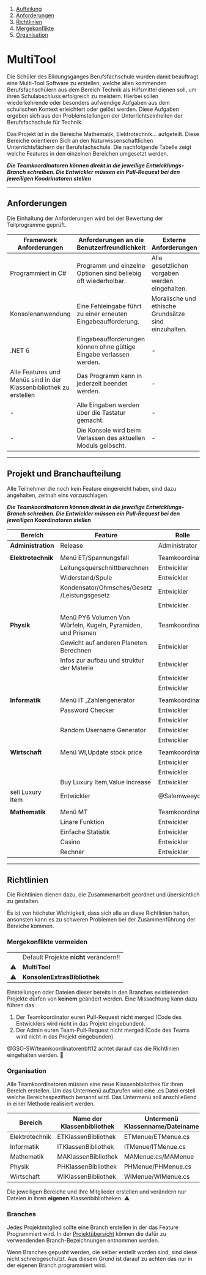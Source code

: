 1. [Aufteilung](#projekt-und-branchaufteilung)
2. [Anforderungen](#anforderungen)
3. [Richtlinien](#richtlinien)  
4. [Mergekonflikte](#mergekonflikte-vermeiden)  
5. [Organisation](#organisation)  


# MultiTool
Die Schüler des Bildungsganges Berufsfachschule wurden damit beauftragt eine Multi-Tool Software zu erstellen, welche allen kommenden Berufsfachschülern aus dem Bereich Technik als Hilfsmittel dienen soll, um ihren Schulabschluss erfolgreich zu meistern. Hierbei sollen wiederkehrende oder besonders aufwendige Aufgaben aus dem schulischen Kontext erleichtert oder gelöst werden. Diese Aufgaben ergeben sich aus den Problemstellungen der Unterrichtseinheiten der Berufsfachschule für Technik. 

Das Projekt ist in die Bereiche Mathematik, Elektrotechnik… aufgeteilt. Diese Bereiche orientieren Sich an den Naturwissenschaftlichen Unterrichtsfächern der Berufsfachschule. Die nachfolgende Tabelle zeigt welche Features in den einzelnen Bereichen umgesetzt werden.


***Die Teamkoordinatoren können direkt in die jeweilige Entwicklungs-Branch schreiben. Die Entwickler müssen ein Pull-Request bei den jeweiligen Koodrinatoren stellen*** 

---

## Anforderungen

Die Einhaltung der Anforderungen wird bei der Bewertung der Teilprogramme geprüft.

|Framework Anforderungen | Anforderungen an die Benutzerfreundlichkeit| Externe Anforderungen|
|----------|----------|----------|
|Programmiert in C#|Programm und einzelne Optionen sind beliebig oft wiederholbar.|Alle gesetzlichen vorgaben werden eingehalten.|
|Konsolenanwendung|Eine Fehleingabe führt zu einer erneuten Eingabeaufforderung.|Moralische und ethische Grundsätze sind einzuhalten.|
|.NET 6 |Eingabeaufforderungen können ohne gültige Eingabe verlassen werden. |-|
|Alle Features und Menüs sind in der Klassenbibliothek zu erstellen|Das Programm kann in jederzeit beendet werden.|-|
|-|Alle Eingaben werden über die Tastatur gemacht.|-|
|-|Die Konsole wird beim Verlassen des aktuellen Moduls gelöscht.|-|

---

## Projekt und Branchaufteilung

Alle Teilnehmer die noch kein Feature eingereicht haben, sind dazu angehalten, zeitnah eins vorzuschlagen. 

***Die Teamkoordinatoren können direkt in die jeweilige Entwicklungs-Branch schreiben. Die Entwickler müssen ein Pull-Request bei den jeweiligen Koordinatoren stellen*** 

| Bereich     	    | Feature 	|Rolle		        |Username	|Branch		             |
| --------------- 	| -------- 	|------		        |--------	|-----------	         |
|**Administration**	|Release    |Administrator		| @AI-Assistant |Release, main   |
|		                |	          |		              |      		|		                   |		
|**Elektrotechnik**	|Menü ET/Spannungsfall|Teamkoordinator  |@Timsolo0408|ETEntwicklung,Feature1|
|                   |Leitungsquerschnittberechnen|Entwickler       |@Ilkan827|Feature2              |
|                   |Widerstand/Spule|Entwickler       |@Dokihappy|Feature3              |
|                   |Kondensator/Ohmsches/Gesetz​/Leistungsgesetz|Entwickler       |@Salaabbad|Feature4              |
|                   |           |Entwickler       |         |Feature5              |
|		                |	          |              		|		      |		                   |		
|**Physik**	        |Menü PY6 Volumen Von Würfeln, Kugeln, Pyramiden, und Prismen 	  |Teamkoordinator  | @anastasiiakhalaim |PHEntwicklung	,Feature|
|		                | Gewicht auf anderen Planeten Berechnen           |Entwickler	      | @Alexknoppik       |Feature7 	 |	
|		                |	  Infos zur aufbau und struktur der Materie         |Entwickler	      | @yagmurergin        |Feature8  | 
|		                |           |Entwickler	      | @EnderK58        |Feature9     |  
|		                |           |Entwickler       |         |Feature10             |		
|		                |	          |                 |         |                      |				
|**Informatik**	    |Menü IT  ,Zahlengenerator  |Teamkoordinator  |    @zhiqiangc67     |ITEntwicklung,Feature11|				
|		                |	   Password Checker       |Entwickler       |		@Timon06er      |Feature12             |		
|		                |	          |Entwickler       |   @Speed-king      |Feature13             |	
|		                |Random Username Generator	          |Entwickler       |  @LucMey	      |Feature14             |			
|		                |	          |Entwickler       |         |Feature15             |			
|		                |	          |	                |		      |		                   |				
|**Wirtschaft**	    |Menü WI,Update stock price  |Teamkoordinator  |@Amannat01|WIEntwicklung,Feature16|				
|		                |           |Entwickler       |@MuhammedTR38|Feature17         |		
|		                |	          |Entwickler       |@brianbmc16|Feature18           |		
|		                |Buy Luxury Item,Value increase|Entwickler       |@Mamedderficker|Feature19       |	
|		            sell Luxury Item|Entwickler       |@Salemweeyo|Feature20           |	
|		                |	          |	              	|		      |                   	 |					
|**Mathematik**	    |Menü MT    |Teamkoordinator  | @can827       |MAEntwicklung,Feature21|				
|		                |Linare Funktion           |Entwickler       | @aliaaalmustafa      |Feature22             |		
|		                |Einfache Statistik           |Entwickler       | @shabub1      |Feature23             |		
|		                |Casino           |Entwickler       | @yazilim12 	      |Feature24             |
|		                |Rechner           |Entwickler	      | @musabhox     	|Feature25             |


---

## Richtlinien

Die Richtlinien dienen dazu, die Zusammenarbeit geordnet und übersichtlich zu gestalten. 

Es ist von höchster Wichtigkeit, dass sich alle an diese Richtlinien halten, ansonsten kann es zu schweren Problemen bei der Zusammenführung der Bereiche kommen. 

### Mergekonflikte vermeiden

|||
| ----------- 	| ----------- 	|
|  | Default Projekte **nicht** verändern!!|
| ⚠️ |**MultiTool** |
| ⚠️  |**KonsolenExtrasBibliothek**  |

Einstellungen oder Dateien dieser bereits in den Branches existierenden Projekte dürfen von **keinem** geändert werden. Eine Missachtung kann dazu führen das 

1. Der Teamkoordinator euren Pull-Request nicht merged (Code des Entwicklers wird nicht in das Projekt eingebunden).
2. Der Admin euren Team-Pull-Request nicht merged (Code des Teams wird nicht in das Projekt eingebunden).

@GSO-SW/teamkoordinatorenbft12  achtet darauf das die Richtlinien eingehalten werden. 🦅 


### Organisation

Alle Teamkoordinatoren müssen eine neue Klassenbibliothek für ihren Bereich erstellen. Um das Untermenü aufzurufen wird eine .cs Datei erstell welche Bereichsspezifisch benannt wird. Das Untermenü soll anschließend in einer Methode realisiert werden. 

|Bereich|Name der Klassenbibliothek|Untermenü Klassenname/Dateiname|Methodenbezeichnung|
| ----------- 	| ----------- 	| ----------- 	| ----------- 	|
| Elektrotechnik | ETKlassenBibliothek|ETMenue/ETMenue.cs|ETSubMenue|
| Informatik|ITKlassenBibliothek |ITMenue/ITMenue.cs|ITSubMenue|
| Mathematik  |MAKlassenBibliothek |MAMenue.cs/MAMenue|MASubMenue|
|Physik|PHKlassenBibliothek|PHMenue/PHMenue.cs|PHSubMenue|
|Wirtschaft|WIKlassenBibliothek|WIMenue/WIMenue.cs|WISubMenue|

Die jeweiligen Bereiche und Ihre Mitglieder erstellen und verändern nur Dateien in ihren **eigenen** Klassenbibliotheken. ⚠️ 

### Branches

Jedes Projektmitglied sollte eine Branch erstellen in der das Feature Programmiert wird. In der [Projektübersicht](#projekt-und-branchaufteilung) können die dafür zu verwendenden Branch-Bezeichnungen entnommen werden. 

Wenn Branches gepusht werden, die selber erstellt worden sind, sind diese nicht schreibgeschützt. Aus diesem Grund ist darauf zu achten das nur in der eigenen Branch programmiert wird.
